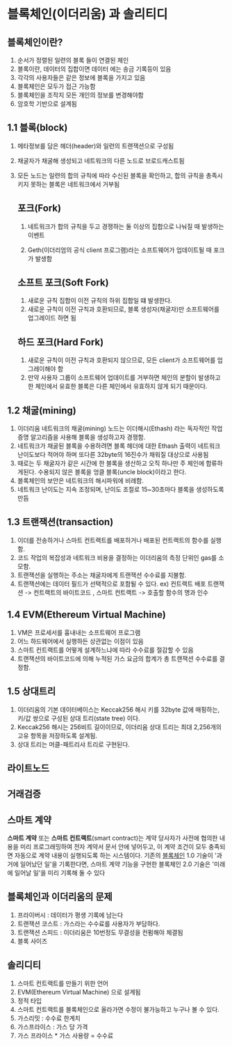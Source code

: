 # 블록체인(이더리움) 과 솔리티디 



## 블록체인이란?

1. 순서가 정렬된 일련의 블록 들이 연결된 체인
2. 블록이란, 데이터의 집합이면 데이터 에는 송금 기록등이 있음
3. 각각의 사용자들은 같은 정보에 블록을 가지고 있음
4. 블록체인은 모두가 접근 가능함
5. 블록체인을 조작지 모든 개인의 정보를 변경해야함
6. 암호학 기반으로 설계됨 



## 1.1 블록(block)

1. 메타정보를 담은 헤더(header)와 일련의 트랜잭션으로 구성됨

2. 채굴자가 채굴해 생성되고 네트워크의 다른 노드로 브로드캐스트됨

3. 모든 노드는 일련의 합의 규칙에 따라 수신된 블록을 확인하고, 합의 규칙을 총족시키지 못하는 블록은 네트워크에서 거부됨

   

   ## 포크(Fork)

   1. 네트워크가 합의 규칙을 두고 경쟁하는 둘 이상의 집합으로 나눠질 때 발생하는 이벤트

   2. Geth(이더리엄의 공식 client 프로그램)라는 소프트웨어가 업데이트될 때 포크가 발생함

      

   ## 소프트 포크(Soft Fork)

   1. 새로운 규칙 집합이 이전 규칙의 하위 집합일 떄 발생한다.
   2. 새로운 규칙이 이전 규칙과 호환되므로, 블록 생성자(채굴자)만 소프트웨어를 업그레이드 하면 됨

   

   ## 하드 포크(Hard Fork)

   1. 새로운 규칙이 이전 규칙과 호환되지 않으므로, 모든 client가 소프트웨어를 업그레이해야 함
   2. 만약 사용자 그룹이 소프트웨어 업데이트를 거부하면 체인의 분할이 발생하고 한 체인에서 유효한 블록은 다른 체인에서 유효하지 않게 되기 때문이다.



## 1.2 채굴(mining)

1. 이더리움 네트워크의 채굴(mining) 노드는 이더해시(Ethash) 라는 독자적인 작업 증명 알고리즘을 사용해 블록을 생성하고자 경쟁함.
2. 네트워크가 채굴된 블록을 수용하려면 블록 헤더에 대한 Ethash 출력이 네트워크 난이도보다 적어야 하며 또다른 32byte의 16진수가 채워질 대상으로 사용됨
3. 때로는 두 채굴자가 같은 시간에 한 블록을 생산하고 오직 하나만 주 체인에 합류하게된다. 수용되지 않은 블록을 엉클 블록(uncle block)이라고 한다.
4. 블록체인의 보안은 네트워크의 해시파워에 비례함.
5. 네트워크 난이도는 지속 조정되며, 난이도 조절로 15~30초마다 블록을 생성하도록 만듬



## 1.3 트랜잭션(transaction)

1. 이더를 전송하거나 스마트 컨트랙트를 배포하거나 배포된 컨트랙트의 함수를 실행함.
2. 코드 작업의 복잡성과 네트워크 비용을 결정하는 이더리움의  측정 단위인 gas를 소모함.
3. 트랜잭션을 실행하는 주소는 채굴자에게 트랜잭션 수수료를 지불함.
4. 트랜잭션에는 데이터 필드가 선택적으로 포함될 수 있다. ex) 컨트랙트 배포 트랜잭션 -> 컨트랙트의 바이트코드 , 스마트 컨트랙트 -> 호출할 함수의 명과 인수



## 1.4 EVM(Ethereum Virtual Machine)

1. VM은 프로세서를 흉내내는 소프트웨어 프로그램
2. 어느 하드웨어에서 실행하든 상관없는 이점이 있음
3. 스마트 컨트랙트를 어떻게 설계하느냐에 따라 수수료를 절감할 수 있음
4. 트랜잭션의 바이트코드에 의해 누적된 가스 요금의 합계가 총 트랜잭션 수수료를 결정함.



## 1.5 상대트리

1. 이더리움의 기본 데이터베이스는 Keccak256 해시 키를 32byte 값에 매핑하는, 키/값 쌍으로 구성된 상대 트리(state tree) 이다.
2. Keccak256 해시는 256비트 길이이므로, 이더리움 상대 트리는 최대 2,256개의 고유 항목을 저장하도록 설계됨.
3. 상대 트리는 머클-패트리샤 트리로 구현된다.





## 라이트노드



## 거래검증



## 스마트 계약

**스마트 계약** 또는 **스마트 컨트랙트**(smart contract)는 계약 당사자가 사전에 협의한 내용을 미리 프로그래밍하여 전자 계약서 문서 안에 넣어두고, 이 계약 조건이 모두 충족되면 자동으로 계약 내용이 실행되도록 하는 시스템이다. 기존의 [블록체인](http://wiki.hash.kr/index.php/블록체인) 1.0 기술이 '과거에 일어났던 일'을 기록한다면, 스마트 계약 기능을 구현한 블록체인 2.0 기술은 '미래에 일어날 일'을 미리 기록해 둘 수 있다



## 블록체인과 이더리움의 문제

1. 프라이버시 : 데이터가 평생 기록에 남는다
2. 트랜잭션 코스트 : 가스라는 수수료를 사용자가 부담하다. 
3. 트랜잭션 스피드 :  이더리움은 10번정도 무결성을 컨펌해야 체결됨
4. 블록 사이즈



## 솔리디티

1. 스마트 컨트랙트를 만들기 위한 언어
2. EVM(Ethereum Virtual Machine) 으로 설계됨
3. 정적 타입
4. 스마트 컨트랙트를 블록체인으로 올라가면 수정이 불가능하고 누구나 볼 수 있다.
5. 가스리밋 : 수수료 한계치
6. 가스프라이스 : 가스 당 가격
7. 가스 프라이스 * 가스 사용량 = 수수료

 
